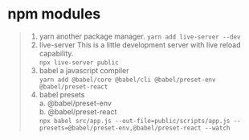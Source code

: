 # npm modules
>1. yarn
> another package manager.
> `yarn add live-server --dev`  
>2. live-server
> This is a little development server with live reload capability.  
> `npx live-server public`
>3. babel
> a javascript compiler  
> `yarn add @babel/core @babel/cli @babel/preset-env @babel/preset-react`  
>4. babel presets  
> a. @babel/preset-env  
> b. @babel/preset-react  
> `npx babel src/app.js --out-file=public/scripts/app.js --presets=@babel/preset-env,@babel/preset-react --watch`